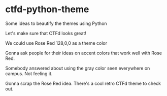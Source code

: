 # ctfd-python-theme
Some ideas to beautify the themes using Python

Let's make sure that CTFd looks great!

We could use Rose Red 128,0,0 as a theme color

Gonna ask people for their ideas on accent colors that work well with Rose Red.

Somebody answered about using the gray color seen everywhere on campus. Not feeling it.

Gonna scrap the Rose Red idea. There's a cool retro CTFd theme to check out.




